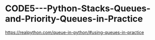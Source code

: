 # CODE5---Python-Stacks-Queues-and-Priority-Queues-in-Practice

https://realpython.com/queue-in-python/#using-queues-in-practice
